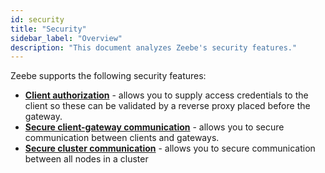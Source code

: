 ```yaml
---
id: security
title: "Security"
sidebar_label: "Overview"
description: "This document analyzes Zeebe's security features."
---
```


Zeebe supports the following security features:

- **[Client authorization](client-authorization.md)** - allows you to supply access credentials to the client so these can be validated by a reverse proxy placed before the gateway.
- **[Secure client-gateway communication](secure-client-communication.md)** - allows you to secure communication between clients and gateways.
- **[Secure cluster communication](secure-cluster-communication.md)** - allows you to secure communication between all nodes in a cluster